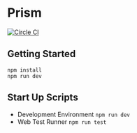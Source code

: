 # Prism
[![Circle CI](https://circleci.com/gh/ksespinola/prism/tree/master.svg?style=svg&circle-token=71d24ca9a009fb6f020a171db03119cd94ada988)](https://circleci.com/gh/ksespinola/prism/tree/master)

## Getting Started
```
npm install
npm run dev
```

## Start Up Scripts
- Development Environment `npm run dev`
- Web Test Runner `npm run test`
